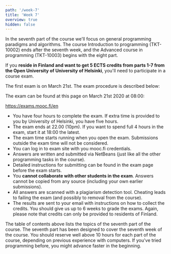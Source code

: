 ```yaml
---
path: '/week-7'
title: 'Week 7'
overview: true
hidden: false
---
```


<!-- Kurssimateriaalin seitsemännessä osassa käsitellään yleisiä ohjelmointiparadigmoja sekä algoritmiikkaa. Kurssi Ohjelmoinnin perusteet (TKT-10002) päättyy seitsemänteen osaan ja kurssi Ohjelmoinnin jatkokurssi (TKT-10003) alkaa kahdeksannesta osasta. -->

In the seventh part of the course we'll focus on general programming paradigms and algorithms. The course Introduction to programming (TKT-10002) ends after the seventh week, and the Advanced course in programming (TKT-10003) begins with the eight part.


<text-box variant="hint" name="Getting ECTS credits from Open University of University of Helsinki">

If you **reside in Finland and want to get 5 ECTS credits from parts 1-7 from the Open University of University of Helsinki**, you'll need to participate in a course exam.

The first exam is on March 21st. The exam procedure is described below:

The exam can be found at this page on March 21st 2020 at 08:00:

<a href="https://exams.mooc.fi/en">https://exams.mooc.fi/en</a>

* You have four hours to complete the exam. If extra time is provided to you by University of Helsinki, you have five hours.
* The exam ends at 22.00 (10pm). If you want to spend full 4 hours in the exam, start it at 18:00 the latest.
* The exam time starts running when you open the exam. Submissions outside the exam time will not be considered.
* You can log in to exam site with you mooc.fi credentials.
* Answers are written and submitted via NetBeans (just like all the other programming tasks in the course).
* Detailed instructions for submitting can be found in the exam page before the exam starts.
* You **cannot collaborate with other students in the exam**. Answers cannot be copied from any source (including your own earlier submissions).
* All answers are scanned with a plagiarism detection tool. Cheating leads to failing the exam (and possibly to removal from the course).
* The results are sent to your email with instructions on how to collect the credits. You should give us up to 6 weeks to grade the exams. Again, please note that credits can only be provided to residents of Finland.

</text-box>

<please-login></please-login>

<pages-in-this-section></pages-in-this-section>

<!-- Yllä oleva sisällysluettelo sisältää kurssin seitsemännen osan aihealueet. Kukin kurssin osa on suunniteltu siten, että siinä on työtä yhden viikon ajaksi. Kuhunkin kurssin osaan on hyvä varata reilusti yli kymmenen tuntia aikaa, riippuen aiemmasta tietokoneen käyttökokemuksesta. Ohjelmointia aiemmin kokeilleet saattavat edetä materiaalissa aluksi nopeamminkin. -->

The table of contents above lists the topics of the seventh part of the course. The seventh part has been designed to cover the seventh week of the course. You should reserve well above 10 hours for each part of the course, depending on previous experience with computers. If you've tried programming before, you might advance faster in the beginning.


<exercises-in-this-section></exercises-in-this-section>
